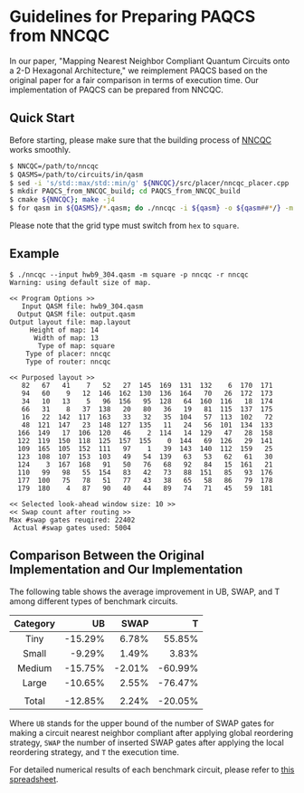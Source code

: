 # Guidelines for Preparing PAQCS from NNCQC

In our paper, "Mapping Nearest Neighbor Compliant Quantum Circuits onto a 2-D Hexagonal Architecture," we reimplement PAQCS based on the original paper for a fair comparison in terms of execution time. Our implementation of PAQCS can be prepared from NNCQC.

## Quick Start

Before starting, please make sure that the building process of [NNCQC](https://github.com/elsa-lab/NNCQC) works smoothly.

```bash
$ NNCQC=/path/to/nncqc
$ QASMS=/path/to/circuits/in/qasm
$ sed -i 's/std::max/std::min/g' ${NNCQC}/src/placer/nncqc_placer.cpp
$ mkdir PAQCS_from_NNCQC_build; cd PAQCS_from_NNCQC_build
$ cmake ${NNCQC}; make -j4
$ for qasm in ${QASMS}/*.qasm; do ./nncqc -i ${qasm} -o ${qasm##*/} -m square -p nncqc -r nncqc; done
```

Please note that the grid type must switch from `hex` to `square`.

## Example

```
$ ./nncqc --input hwb9_304.qasm -m square -p nncqc -r nncqc
Warning: using default size of map.

<< Program Options >>
   Input QASM file: hwb9_304.qasm
  Output QASM file: output.qasm
Output layout file: map.layout
     Height of map: 14
      Width of map: 13
       Type of map: square
    Type of placer: nncqc
    Type of router: nncqc

<< Purposed layout >>
   82   67   41    7   52   27  145  169  131  132    6  170  171
   94   60    9   12  146  162  130  136  164   70   26  172  173
   34   10   13    5   96  156   95  128   64  160  116   18  174
   66   31    8   37  138   20   80   36   19   81  115  137  175
   16   22  142  117  163   33   32   35  104   57  113  102   72
   48  121  147   23  148  127  135   11   24   56  101  134  133
  166  149   17  106  120   46    2  114   14  129   47   28  158
  122  119  150  118  125  157  155    0  144   69  126   29  141
  109  165  105  152  111   97    1   39  143  140  112  159   25
  123  108  107  153  103   49   54  139   63   53   62   61   30
  124    3  167  168   91   50   76   68   92   84   15  161   21
  110   99   98   55  154   83   42   73   88  151   85   93  176
  177  100   75   78   51   77   43   38   65   58   86   79  178
  179  180    4   87   90   40   44   89   74   71   45   59  181

<< Selected look-ahead window size: 10 >>
<< Swap count after routing >>
Max #swap gates reuqired: 22402
 Actual #swap gates used: 5004
```

## Comparison Between the Original Implementation and Our Implementation

The following table shows the average improvement in UB, SWAP, and T among different types of benchmark circuits.

| Category |      UB |   SWAP |       T |
|:--------:|--------:|-------:|--------:|
|   Tiny   | -15.29% |  6.78% |  55.85% |
|   Small  |  -9.29% |  1.49% |   3.83% |
|  Medium  | -15.75% | -2.01% | -60.99% |
|   Large  | -10.65% |  2.55% | -76.47% |
|          |         |        |         |
|   Total  | -12.85% |  2.24% | -20.05% |

Where `UB` stands for the upper bound of the number of SWAP gates for making a circuit nearest neighbor compliant after applying global reordering strategy, `SWAP` the number of inserted SWAP gates after applying the local reordering strategy, and `T` the execution time.

For detailed numerical results of each benchmark circuit, please refer to [this spreadsheet](https://docs.google.com/spreadsheets/d/1OLfespZVpdhAm3e1DoJfWj5RmkiH0Yr7j8kqr9qzKR4/edit#gid=852549832).
